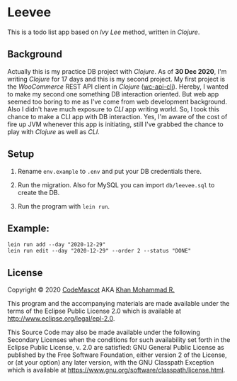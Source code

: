 # Leevee 
This is a todo list app based on *Ivy Lee* method, written in *Clojure*.

## Background
Actually this is my practice DB project with *Clojure*. As of **30 Dec 2020**, I'm writing *Clojure* for 17 days and this is my second project. My first project is the *WooCommerce* REST API client in *Clojure* ([wc-api-clj](https://github.com/codemascot/wc-api-clj)). Hereby, I wanted to make my second one something DB interaction oriented. But web app seemed too boring to me as I've come from web development background. Also I didn't have much exposure to *CLI* app writing world. So, I took this chance to make a CLI app with DB interaction. Yes, I'm aware of the cost of fire up JVM whenever this app is initiating, still I've grabbed the chance to play with *Clojure* as well as *CLI*.

## Setup

1. Rename `env.example` to `.env` and put your DB credentials there.

2. Run the migration. Also for MySQL you can import `db/leevee.sql` to create the DB.

3. Run the program with `lein run`.

## Example: 
```
lein run add --day "2020-12-29"
lein run edit --day "2020-12-29" --order 2 --status "DONE"
```

## License

Copyright © 2020 [CodeMascot](https://www.codemascot.com/) AKA [Khan Mohammad R.](https://www.codemascot.com/)

This program and the accompanying materials are made available under the
terms of the Eclipse Public License 2.0 which is available at
http://www.eclipse.org/legal/epl-2.0.

This Source Code may also be made available under the following Secondary
Licenses when the conditions for such availability set forth in the Eclipse
Public License, v. 2.0 are satisfied: GNU General Public License as published by
the Free Software Foundation, either version 2 of the License, or (at your
option) any later version, with the GNU Classpath Exception which is available
at https://www.gnu.org/software/classpath/license.html.

